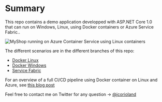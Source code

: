 # Summary

This repo contains a demo application developped with ASP.NET Core 1.0 that can run on Windows, Linux, using Docker containers or Azure Service Fabric..

![MyShop running on Azure Container Service using Linux containers](https://github.com/jcorioland/MyShop/blob/master/image737.png)

The different scenarios are in the different branches of this repo:

- [Docker Linux](https://github.com/jcorioland/CloudArchi-Samples/tree/docker-linux)
- [Docker Windows](https://github.com/jcorioland/CloudArchi-Samples/tree/docker-windows)
- [Service Fabric](https://github.com/jcorioland/CloudArchi-Samples/tree/service-fabric)


For an overview of a full CI/CD pipeline using Docker container on Linux and Azure, see [this blog post](https://blogs.msdn.microsoft.com/jcorioland/2016/11/29/full-ci-cd-pipeline-to-deploy-multi-containers-application-on-azure-container-service-docker-swarm-using-visual-studio-team-services/)

Feel free to contact me on Twitter for any question -> [@jcorioland](https://twitter.com/jcorioland)
